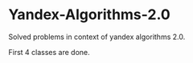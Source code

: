 # Yandex-Algorithms-2.0

Solved problems in context of yandex algorithms 2.0.

First 4 classes are done.
